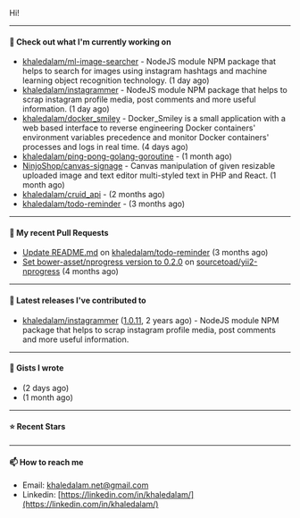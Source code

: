 Hi!

---

#### 👷 Check out what I'm currently working on

- [khaledalam/ml-image-searcher](https://github.com/khaledalam/ml-image-searcher) - NodeJS module NPM package that helps to search for images using instagram hashtags and machine learning object recognition technology. (1 day ago)
- [khaledalam/instagrammer](https://github.com/khaledalam/instagrammer) - NodeJS module NPM package that helps to scrap instagram profile media, post comments and more useful information. (1 day ago)
- [khaledalam/docker_smiley](https://github.com/khaledalam/docker_smiley) - Docker_Smiley is a small application with a web based interface to reverse engineering Docker containers&#39; environment variables precedence and monitor Docker containers&#39; processes and logs in real time. (4 days ago)
- [khaledalam/ping-pong-golang-goroutine](https://github.com/khaledalam/ping-pong-golang-goroutine) -  (1 month ago)
- [NinjoShop/canvas-signage](https://github.com/NinjoShop/canvas-signage) - Canvas manipulation of given resizable uploaded image and text editor multi-styled text in PHP and React. (1 month ago)
- [khaledalam/cruid_api](https://github.com/khaledalam/cruid_api) -  (2 months ago)
- [khaledalam/todo-reminder](https://github.com/khaledalam/todo-reminder) -  (3 months ago)

---

#### 🔨 My recent Pull Requests

- [Update README.md](https://github.com/khaledalam/todo-reminder/pull/1) on [khaledalam/todo-reminder](https://github.com/khaledalam/todo-reminder) (3 months ago)
- [Set bower-asset/nprogress version to 0.2.0](https://github.com/sourcetoad/yii2-nprogress/pull/1) on [sourcetoad/yii2-nprogress](https://github.com/sourcetoad/yii2-nprogress) (4 months ago)

---

#### 🔭 Latest releases I've contributed to

- [khaledalam/instagrammer](https://github.com/khaledalam/instagrammer) ([1.0.11](https://github.com/khaledalam/instagrammer/releases/tag/1.0.11), 2 years ago) - NodeJS module NPM package that helps to scrap instagram profile media, post comments and more useful information.

---

#### 📓 Gists I wrote

- [](https://gist.github.com/612332c24944e9878bccfa7ae8f46e26) (2 days ago)
- [](https://gist.github.com/3f11b38fb96b937fc162d72ce601d364) (1 month ago)

---

#### ⭐ Recent Stars


---

#### 📫 How to reach me

- Email: [khaledalam.net@gmail.com](mailto:khaledalam.net@gmail.com)
- Linkedin: [https://linkedin.com/in/khaledalam/](https://linkedin.com/in/khaledalam/)
